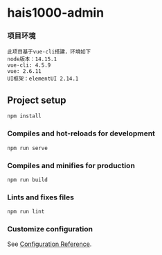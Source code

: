 # hais1000-admin
### 项目环境
```
此项目基于vue-cli搭建，环境如下
node版本：14.15.1
vue-cli: 4.5.9
vue: 2.6.11
UI框架：elementUI 2.14.1
```
## Project setup
```
npm install
```

### Compiles and hot-reloads for development
```
npm run serve
```

### Compiles and minifies for production
```
npm run build
```

### Lints and fixes files
```
npm run lint
```

### Customize configuration
See [Configuration Reference](https://cli.vuejs.org/config/).
